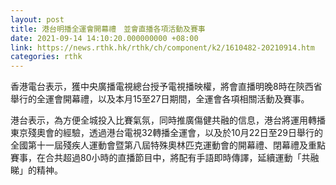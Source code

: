 ```yaml
---
layout: post
title: 港台明播全運會開幕禮　並會直播各項活動及賽事
date: 2021-09-14 14:10:20.000000000 +08:00
link: https://news.rthk.hk/rthk/ch/component/k2/1610482-20210914.htm
categories: rthk
---
```


香港電台表示，獲中央廣播電視總台授予電視播映權，將會直播明晚8時在陝西省舉行的全運會開幕禮，以及本月15至27日期間，全運會各項相關活動及賽事。

港台表示，為方便全城投入比賽氣氛，同時推廣傷健共融的信息，港台將運用轉播東京殘奧會的經驗，透過港台電視32轉播全運會，以及於10月22日至29日舉行的全國第十一屆殘疾人運動會暨第八屆特殊奧林匹克運動會的開幕禮、閉幕禮及重點賽事，在合共超過80小時的直播節目中，將配有手語即時傳譯，延續運動「共融睇」的精神。
